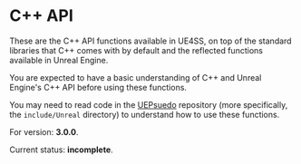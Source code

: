 # C++ API

These are the C++ API functions available in UE4SS, on top of the standard libraries that C++ comes with by default and the reflected functions available in Unreal Engine.

You are expected to have a basic understanding of C++ and Unreal Engine's C++ API before using these functions. 

You may need to read code in the [UEPsuedo](https://github.com/Re-UE4SS/UEPseudo) repository (more specifically, the `include/Unreal` directory) to understand how to use these functions.

For version: **3.0.0**.

Current status: **incomplete**.